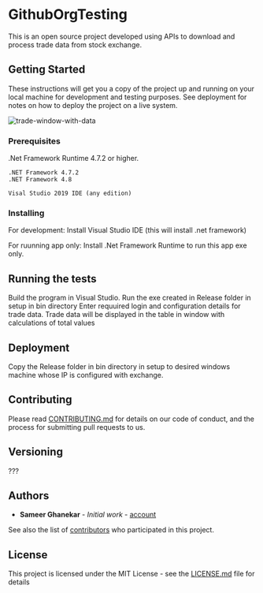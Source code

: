 # GithubOrgTesting

This is an open source project developed using APIs to download and process trade data from stock exchange.

## Getting Started

These instructions will get you a copy of the project up and running on your local machine for development and testing purposes. See deployment for notes on how to deploy the project on a live system.

![trade-window-with-data](https://user-images.githubusercontent.com/17523516/122046917-22d90500-cdfd-11eb-8003-9fbf61a7e736.jpg)

### Prerequisites

.Net Framework Runtime 4.7.2 or higher.

```
.NET Framework 4.7.2
.NET Framework 4.8

Visal Studio 2019 IDE (any edition)

```

### Installing

For development:
Install Visual Studio IDE (this will install .net framework)

For ruunning app only:
Install .Net Framework Runtime to run this app exe only.


## Running the tests

Build the program in Visual Studio.
Run the exe created in Release folder in setup in bin directory
Enter requuired login and configuration details for trade data.
Trade data will be displayed in the table in window with calculations of total values


## Deployment

Copy the Release folder in bin directory in setup to desired windows machine whose IP is configured with exchange.


## Contributing

Please read [CONTRIBUTING.md](https://gist.github.com/) for details on our code of conduct, and the process for submitting pull requests to us.


## Versioning

??? 


## Authors

* **Sameer Ghanekar** - *Initial work* - [account](https://github.com/accouunt)

See also the list of [contributors](https://github.com/your/project/contributors) who participated in this project.


## License

This project is licensed under the MIT License - see the [LICENSE.md](LICENSE.md) file for details

